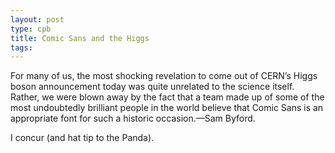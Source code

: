 ```yaml
---
layout: post
type: cpb
title: Comic Sans and the Higgs
tags: 
---
```

For many of us, the most shocking revelation to come out of CERN’s Higgs boson announcement today was quite unrelated to the science itself. Rather, we were blown away by the fact that a team made up of some of the most undoubtedly brilliant people in the world believe that Comic Sans is an appropriate font for such a historic occasion.—Sam Byford.

I concur (and hat tip to the Panda).
